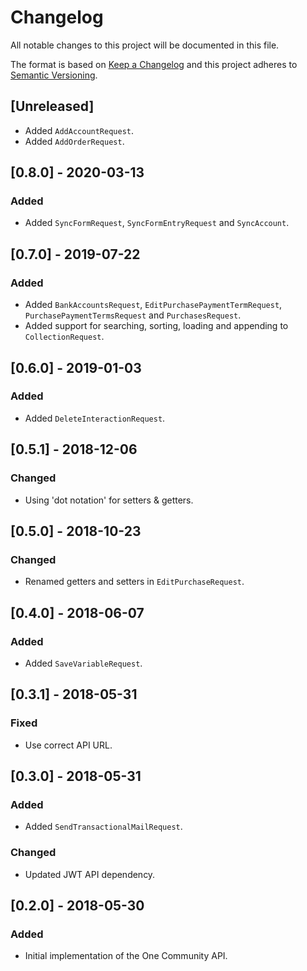 # Changelog
All notable changes to this project will be documented in this file.

The format is based on [Keep a Changelog](http://keepachangelog.com/en/1.0.0/)
and this project adheres to [Semantic Versioning](http://semver.org/spec/v2.0.0.html).

## [Unreleased]
- Added `AddAccountRequest`.
- Added `AddOrderRequest`.

## [0.8.0] - 2020-03-13
### Added
- Added `SyncFormRequest`, `SyncFormEntryRequest` and `SyncAccount`.

## [0.7.0] - 2019-07-22
### Added
- Added `BankAccountsRequest`, `EditPurchasePaymentTermRequest`, `PurchasePaymentTermsRequest` and `PurchasesRequest`.
- Added support for searching, sorting, loading and appending to `CollectionRequest`.

## [0.6.0] - 2019-01-03
### Added
- Added `DeleteInteractionRequest`.

## [0.5.1] - 2018-12-06
### Changed
- Using 'dot notation' for setters & getters.

## [0.5.0] - 2018-10-23
### Changed
- Renamed getters and setters in `EditPurchaseRequest`.

## [0.4.0] - 2018-06-07
### Added
- Added `SaveVariableRequest`.

## [0.3.1] - 2018-05-31
### Fixed
- Use correct API URL.

## [0.3.0] - 2018-05-31
### Added
- Added `SendTransactionalMailRequest`.

### Changed
- Updated JWT API dependency.

## [0.2.0] - 2018-05-30
### Added
- Initial implementation of the One Community API.
